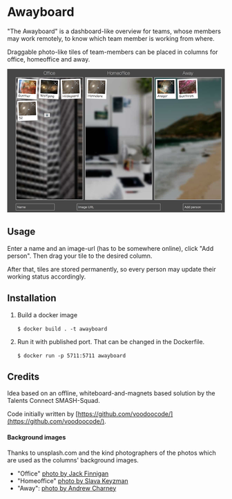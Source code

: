 # Awayboard

"The Awayboard" is a dashboard-like overview for teams, whose members may work remotely, 
to know which team member is working from where.

Draggable photo-like tiles of team-members can be placed in columns
for office, homeoffice and away.

![Screenshot displaying main features of the application](assets/screenshot.png)

## Usage
Enter a name and an image-url (has to be somewhere online), click "Add person".
Then drag your tile to the desired column.

After that, tiles are stored permanently, so every person may update their working status accordingly.


## Installation
1. Build a docker image

    `$ docker build . -t awayboard `
    
2. Run it with published port. That can be changed in the Dockerfile.

    `$ docker run -p 5711:5711 awayboard`


## Credits

Idea based on an offline, whiteboard-and-magnets based solution by the Talents Connect SMASH-Squad.

Code initially written by [https://github.com/voodoocode/](https://github.com/voodoocode/).

#### Background images
Thanks to unsplash.com and the kind photographers of the photos which are used as the columns' background images.

* "Office" [photo by Jack Finnigan](https://unsplash.com/photos/qTT9w8MRLvo)
* "Homeoffice" [photo by Slava Keyzman](https://unsplash.com/photos/qr4d407hSjo)
* "Away": [photo by Andrew Charney](https://unsplash.com/photos/0Y-tc6hu5gg)